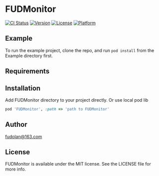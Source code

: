 # FUDMonitor

[![CI Status](https://img.shields.io/travis/fudolan@163.com/FUDMonitor.svg?style=flat)](https://travis-ci.org/fudolan@163.com/FUDMonitor)
[![Version](https://img.shields.io/cocoapods/v/FUDMonitor.svg?style=flat)](https://cocoapods.org/pods/FUDMonitor)
[![License](https://img.shields.io/cocoapods/l/FUDMonitor.svg?style=flat)](https://cocoapods.org/pods/FUDMonitor)
[![Platform](https://img.shields.io/cocoapods/p/FUDMonitor.svg?style=flat)](https://cocoapods.org/pods/FUDMonitor)

## Example

To run the example project, clone the repo, and run `pod install` from the Example directory first.

## Requirements

## Installation

Add FUDMonitor directory to your project directly.
Or use local pod lib
```ruby
pod 'FUDMonitor', :path => 'path to FUDMonitor'
```

## Author

fudolan@163.com

## License

FUDMonitor is available under the MIT license. See the LICENSE file for more info.
